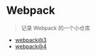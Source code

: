 # Webpack

> 记录 Webpack 的一个小仓库

- [webpack@3](./docs/webpack@3.md)
- [webpack@4](./docs/webpack@4.md)
